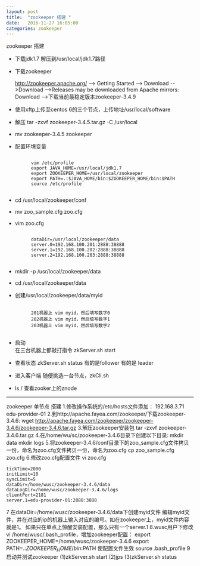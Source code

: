 ```yaml
---
layout: post
title:  "zookeeper 搭建 "
date:   2016-11-27 16:05:00
categories: zookeeper
---
```


zookeeper 搭建

- 下载jdk1.7
	解压到/usr/local/jdk1.7路径
- 下载zookeeper

	http://zookeeper.apache.org/ 
	--> Getting Started 
	--> Download 
	-->Download
	-->Releases may be downloaded from Apache mirrors: Download
	-->下载当前最稳定版本zookeeper-3.4.9

- 使用xftp上传至centos 6的三个节点，上传地址/usr/local/software
- 解压 tar -zxvf zookeeper-3.4.5.tar.gz -C /usr/local
- mv zookeeper-3.4.5 zookeeper
- 配置环境变量
	<pre><code>
		vim /etc/profile
		export JAVA_HOME=/usr/local/jdk1.7
		export ZOOKEEPER_HOME=/usr/local/zookeeper
		export PATH=.:$JAVA_HOME/bin:$ZOOKEEPER_HOME/bin:$PATH
		source /etc/profile
	</code></pre>	
- cd /usr/local/zookeeper/conf
- mv zoo_sample.cfg zoo.cfg
- vim zoo.cfg
	<pre><code>
		dataDir=/usr/local/zookeeper/data
		server.0=192.168.100.201:2888:38888
		server.1=192.168.100.202:2888:38888
		server.2=192.168.100.203:2888:38888
	</code></pre>	
- mkdir -p /usr/local/zookeeper/data
- cd /usr/local/zookeeper/data
- 创建/usr/local/zookeeper/data/myid
	<pre><code>
		201机器上 vim myid，然后填写数字0
		202机器上 vim myid，然后填写数字1
		203机器上 vim myid，然后填写数字2
	</code></pre>	
- 启动	
	在三台机器上都敲打指令 zkServer.sh start	
	
- 查看状态
	 zkServer.sh status
	 有的是follower 有的是 leader

- 进入客户端
	随便挑选一台节点，zkCli.sh
- ls / 	查看zooker上的znode

---


zookeeper 单节点 搭建
1.修改操作系统的/etc/hosts文件添加：
	192.168.3.71 edu-provider-01
2.到http://apache.fayea.com/zookeeper/下载zookeeper-3.4.6:
	wget http://apache.fayea.com/zookeeper/zookeeper-3.4.6/zookeeper-3.4.6.tar.gz
3.解压zookeeper安装包
	tar -zxvf zookeeper-3.4.6.tar.gz
4.在/home/wu/sc/zookeeper-3.4.6目录下创建以下目录:
	mkdir data
	mkdir logs
5.将zookeeper-3.4.6/conf目录下的zoo_sample.cfg文件拷贝一份，命名为zoo.cfg文件拷贝一份，命名为zoo.cfg
	cp zoo_sample.cfg zoo.cfg
6.修改zoo.cfg配置文件
	vi zoo.cfg
	
	tickTime=2000
	initLimit=10
	syncLimit=5
	dataDir=/home/wusc/zookeeper-3.4.6/data
	dataLogDir=/home/wusc/zookeeper-3.4.6/logs
	clientPort=2181
	server.1=edu-provider-01:2888:3888
	
7 在dataDir=/home/wusc/zookeeper-3.4.6/data下创建myid文件
	编辑myid文件，并在对应的ip的机器上输入对应的编号。如在zookeeper上，myid文件内容就是1。
	如果只在单点上惊醒安装配置，那么只有一个server.1
8.wusc用户下修改vi /home/wusc/.bash_profile，增加zookeeper配置：
	export ZOOKEEPER_HOME=/home/wusc/zookeeper-3.4.6
	export PATH=.:$ZOOKEEPER_HOME/bin:$PATH
	使配置文件生效
	source .bash_profile
9 启动并测试zookeeper
	(1)zkServer.sh start
	(2)jps
	(3)zkServer.sh status
	